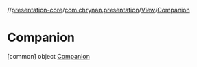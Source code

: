 //[presentation-core](../../../../index.md)/[com.chrynan.presentation](../../index.md)/[View](../index.md)/[Companion](index.md)



# Companion  
 [common] object [Companion](index.md)   

